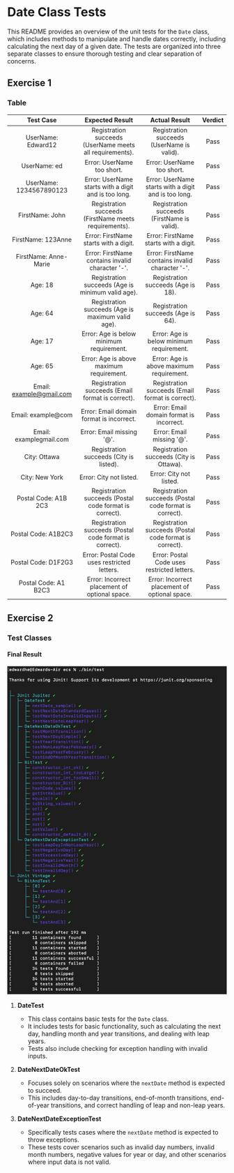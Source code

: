 # Date Class Tests

This README provides an overview of the unit tests for the `Date` class, which includes methods to manipulate and handle dates correctly, including calculating the next day of a given date. The tests are organized into three separate classes to ensure thorough testing and clear separation of concerns.

## Exercise 1

### Table
|      Test Case       |                      Expected Result                     |                 Actual Result                 | Verdict |
|:--------------------:|:--------------------------------------------------------:|:--------------------------------------------:|:-------:|
| UserName: Edward12   | Registration succeeds (UserName meets all requirements). | Registration succeeds (UserName is valid).   |  Pass   |
| UserName: ed         | Error: UserName too short.                               | Error: UserName too short.                   |  Pass   |
| UserName: 1234567890123 | Error: UserName starts with a digit and is too long.   | Error: UserName starts with a digit and is too long. | Pass |
| FirstName: John      | Registration succeeds (FirstName meets requirements).   | Registration succeeds (FirstName is valid).  |  Pass   |
| FirstName: 123Anne   | Error: FirstName starts with a digit.                    | Error: FirstName starts with a digit.        |  Pass   |
| FirstName: Anne-Marie| Error: FirstName contains invalid character '-'.        | Error: FirstName contains invalid character '-'. | Pass  |
| Age: 18              | Registration succeeds (Age is minimum valid age).        | Registration succeeds (Age is 18).           |  Pass   |
| Age: 64              | Registration succeeds (Age is maximum valid age).        | Registration succeeds (Age is 64).           |  Pass   |
| Age: 17              | Error: Age is below minimum requirement.                 | Error: Age is below minimum requirement.     |  Pass   |
| Age: 65              | Error: Age is above maximum requirement.                 | Error: Age is above maximum requirement.     |  Pass   |
| Email: example@gmail.com | Registration succeeds (Email format is correct).     | Registration succeeds (Email format is correct). | Pass  |
| Email: example@com   | Error: Email domain format is incorrect.                 | Error: Email domain format is incorrect.     |  Pass   |
| Email: examplegmail.com | Error: Email missing '@'.                             | Error: Email missing '@'.                    |  Pass   |
| City: Ottawa         | Registration succeeds (City is listed).                  | Registration succeeds (City is Ottawa).      |  Pass   |
| City: New York       | Error: City not listed.                                  | Error: City not listed.                      |  Pass   |
| Postal Code: A1B 2C3 | Registration succeeds (Postal code format is correct).   | Registration succeeds (Postal code format is correct). | Pass |
| Postal Code: A1B2C3  | Registration succeeds (Postal code format is correct).   | Registration succeeds (Postal code format is correct). | Pass |
| Postal Code: D1F2G3  | Error: Postal Code uses restricted letters.              | Error: Postal Code uses restricted letters.  |  Pass   |
| Postal Code: A1 B2C3 | Error: Incorrect placement of optional space.            | Error: Incorrect placement of optional space. |  Pass   |



## Exercise 2

### Test Classes

#### Final Result

![Result Image](./assets/testRsult.png)

1. **DateTest**
   - This class contains basic tests for the `Date` class.
   - It includes tests for basic functionality, such as calculating the next day, handling month and year transitions, and dealing with leap years.
   - Tests also include checking for exception handling with invalid inputs.

2. **DateNextDateOkTest**
   - Focuses solely on scenarios where the `nextDate` method is expected to succeed.
   - This includes day-to-day transitions, end-of-month transitions, end-of-year transitions, and correct handling of leap and non-leap years.

3. **DateNextDateExceptionTest**
   - Specifically tests cases where the `nextDate` method is expected to throw exceptions.
   - These tests cover scenarios such as invalid day numbers, invalid month numbers, negative values for year or day, and other scenarios where input data is not valid.